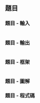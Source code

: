 <!-- slide -->
## 題目

<!-- slide vertical = true-->
### 題目 - 輸入

``` text
```

### 題目 - 輸出

``` text
```

<!-- slide vertical = true-->
### 題目 - 框架

``` C
```

<!-- slide vertical = true-->
### 題目 - 圖解

<!-- slide vertical = true-->
### 題目 - 程式碼

``` C
```
